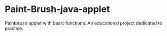 # Paint-Brush-java-applet
Paintbrush applet with basic functions. An educational project dedicated to practice.
